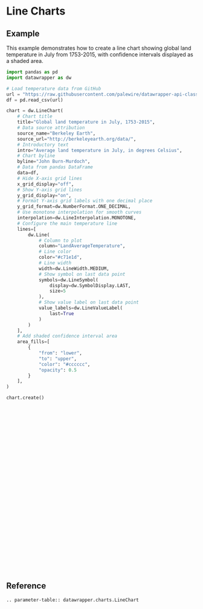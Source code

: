 # Line Charts

## Example

This example demonstrates how to create a line chart showing global land temperature in July from 1753-2015, with confidence intervals displayed as a shaded area.

```python
import pandas as pd
import datawrapper as dw

# Load temperature data from GitHub
url = "https://raw.githubusercontent.com/palewire/datawrapper-api-classes/main/tests/samples/line/land-temps.csv"
df = pd.read_csv(url)

chart = dw.LineChart(
    # Chart title
    title="Global land temperature in July, 1753-2015",
    # Data source attribution
    source_name="Berkeley Earth",
    source_url="http://berkeleyearth.org/data/",
    # Introductory text
    intro="Average land temperature in July, in degrees Celsius",
    # Chart byline
    byline="John Burn-Murdoch",
    # Data from pandas DataFrame
    data=df,
    # Hide X-axis grid lines
    x_grid_display="off",
    # Show Y-axis grid lines
    y_grid_display="on",
    # Format Y-axis grid labels with one decimal place
    y_grid_format=dw.NumberFormat.ONE_DECIMAL,
    # Use monotone interpolation for smooth curves
    interpolation=dw.LineInterpolation.MONOTONE,
    # Configure the main temperature line
    lines=[
        dw.Line(
            # Column to plot
            column="LandAverageTemperature",
            # Line color
            color="#c71e1d",
            # Line width
            width=dw.LineWidth.MEDIUM,
            # Show symbol on last data point
            symbols=dw.LineSymbol(
                display=dw.SymbolDisplay.LAST,
                size=5
            ),
            # Show value label on last data point
            value_labels=dw.LineValueLabel(
                last=True
            )
        )
    ],
    # Add shaded confidence interval area
    area_fills=[
        {
            "from": "lower",
            "to": "upper",
            "color": "#cccccc",
            "opacity": 0.5
        }
    ],
)

chart.create()
```

<div style="min-height:433px" id="datawrapper-vis-BsBaq"><script type="text/javascript" defer src="https://datawrapper.dwcdn.net/BsBaq/embed.js" charset="utf-8" data-target="#datawrapper-vis-BsBaq"></script><noscript><img src="https://datawrapper.dwcdn.net/BsBaq/full.png" alt="" /></noscript></div>

## Reference

```{eval-rst}
.. parameter-table:: datawrapper.charts.LineChart
